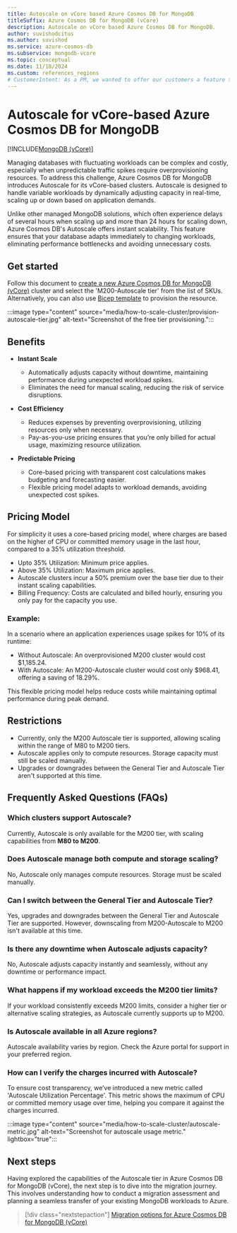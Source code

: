 ```yaml
---
title: Autoscale on vCore based Azure Cosmos DB for MongoDB
titleSuffix: Azure Cosmos DB for MongoDB (vCore)
description: Autoscale on vCore based Azure Cosmos DB for MongoDB.
author: suvishodcitus
ms.author: suvishod
ms.service: azure-cosmos-db
ms.subservice: mongodb-vcore
ms.topic: conceptual
ms.date: 11/18/2024
ms.custom: references_regions
# CustomerIntent: As a PM, we wanted to offer our customers a feature that allows database adapts immediately to changing workloads, eliminating performance bottlenecks 
---
```



# Autoscale for vCore-based Azure Cosmos DB for MongoDB

[!INCLUDE[MongoDB (vCore)](~/reusable-content/ce-skilling/azure/includes/cosmos-db/includes/appliesto-mongodb-vcore.md)]

Managing databases with fluctuating workloads can be complex and costly, especially when unpredictable traffic spikes require overprovisioning resources. To address this 
challenge, Azure Cosmos DB for MongoDB introduces Autoscale for its vCore-based clusters. Autoscale is designed to handle variable workloads by dynamically adjusting capacity 
in real-time, scaling up or down based on application demands.

Unlike other managed MongoDB solutions, which often experience delays of several hours when scaling up and more than 24 hours 
for scaling down, Azure Cosmos DB's Autoscale offers instant scalability. This feature ensures that your database adapts 
immediately to changing workloads, eliminating performance bottlenecks and avoiding unnecessary costs.

## Get started

Follow this document to [create a new Azure Cosmos DB for MongoDB (vCore)](quickstart-portal.md) cluster and select the 'M200-Autoscale tier' from the list of SKUs. 
Alternatively, you can also use [Bicep template](quickstart-bicep.md) to provision the resource.

:::image type="content" source="media/how-to-scale-cluster/provision-autoscale-tier.jpg" alt-text="Screenshot of the free tier provisioning.":::

## Benefits

- **Instant Scale**

  - Automatically adjusts capacity without downtime, maintaining performance during unexpected workload spikes.
  - Eliminates the need for manual scaling, reducing the risk of service disruptions.

- **Cost Efficiency**

  - Reduces expenses by preventing overprovisioning, utilizing resources only when necessary.
  - Pay-as-you-use pricing ensures that you’re only billed for actual usage, maximizing resource utilization.

- **Predictable Pricing**

  - Core-based pricing with transparent cost calculations makes budgeting and forecasting easier.
  - Flexible pricing model adapts to workload demands, avoiding unexpected cost spikes.

## Pricing Model

For simplicity it uses a core-based pricing model, where charges are based on the higher of CPU or committed memory usage 
in the last hour, compared to a 35% utilization threshold.

* Upto 35% Utilization: Minimum price applies.
* Above 35% Utilization: Maximum price applies.
* Autoscale clusters incur a 50% premium over the base tier due to their instant scaling capabilities.
* Billing Frequency: Costs are calculated and billed hourly, ensuring you only pay for the capacity you use.

### Example:
In a scenario where an application experiences usage spikes for 10% of its runtime:

* Without Autoscale: An overprovisioned M200 cluster would cost $1,185.24.
* With Autoscale: An M200-Autoscale cluster would cost only $968.41, offering a saving of 18.29%.

This flexible pricing model helps reduce costs while maintaining optimal performance during peak demand.

## Restrictions

- Currently, only the M200 Autoscale tier is supported, allowing scaling within the range of M80 to M200 tiers.
- Autoscale applies only to compute resources. Storage capacity must still be scaled manually.
- Upgrades or downgrades between the General Tier and Autoscale Tier aren't supported at this time.

## Frequently Asked Questions (FAQs)

### Which clusters support Autoscale?  
Currently, Autoscale is only available for the M200 tier, with scaling capabilities from **M80 to M200**.  

### Does Autoscale manage both compute and storage scaling?  
No, Autoscale only manages compute resources. Storage must be scaled manually.  

### Can I switch between the General Tier and Autoscale Tier?  
Yes, upgrades and downgrades between the General Tier and Autoscale Tier are supported. However, downscaling from M200-Autoscale to M200 isn't available at this time. 

### Is there any downtime when Autoscale adjusts capacity?  
No, Autoscale adjusts capacity instantly and seamlessly, without any downtime or performance impact.  

### What happens if my workload exceeds the M200 tier limits?  
If your workload consistently exceeds M200 limits, consider a higher tier or alternative scaling strategies, as Autoscale currently supports up to M200.  

### Is Autoscale available in all Azure regions?  
Autoscale availability varies by region. Check the Azure portal for support in your preferred region.  

### How can I verify the charges incurred with Autoscale?  
To ensure cost transparency, we’ve introduced a new metric called 'Autoscale Utilization Percentage'. 
This metric shows the maximum of CPU or committed memory usage over time, helping you compare it against the charges incurred.  

:::image type="content" source="media/how-to-scale-cluster/autoscale-metric.jpg" alt-text="Screenshot for autoscale usage metric." lightbox="true":::


## Next steps

Having explored the capabilities of the Autoscale tier in Azure Cosmos DB for MongoDB (vCore), the next step is to dive into the migration journey. This involves understanding how to conduct a migration assessment and planning a seamless transfer of your existing MongoDB workloads to Azure.

> [!div class="nextstepaction"]
> [Migration options for Azure Cosmos DB for MongoDB (vCore)](migration-options.md)
